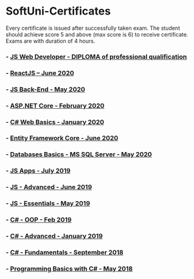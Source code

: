 # SoftUni-Certificates
Every certificate is issued after successfully  taken exam. The student should achieve score 5 and above (max score is 6) to receive certificate. Exams are with duration of 4 hours.

### - [JS Web Developer - DIPLOMA of professional qualification](https://softuni.bg/Certificates/Details/88666/917f2587)

### - [ReactJS – June 2020](https://softuni.bg/Certificates/Details/87275/28842c84)

### - [JS Back-End - May 2020](https://softuni.bg/Certificates/Details/84340/f04a1784)

### - [ASP.NET Core - February 2020](https://softuni.bg/certificates/details/81029/c51d754a)

### - [C# Web Basics - January 2020](https://softuni.bg/certificates/details/81132/041d5be0)

### - [Entity Framework Core - June 2020](https://softuni.bg/certificates/details/88636/ebf80a7b)

### - [Databases Basics - MS SQL Server - May 2020](https://softuni.bg/certificates/details/88631/30241d79)

### - [JS Apps - July 2019](https://softuni.bg/certificates/details/70003/eeac822d)

### - [JS - Advanced - June 2019](https://softuni.bg/certificates/details/68443/23e11c7d)

### - [JS - Essentials - May 2019](https://softuni.bg/certificates/details/67258/ffd669fc)

### - [C# - OOP - Feb 2019](https://softuni.bg/certificates/details/64989/0ca7fa15)

### - [C# - Advanced - January 2019](https://softuni.bg/certificates/details/63094/66958eb4)

### - [C# - Fundamentals - September 2018](https://softuni.bg/certificates/details/61119/691a8d08)

### - [Programming Basics with C# - May 2018](https://softuni.bg/certificates/details/55935/0610f8a8)
